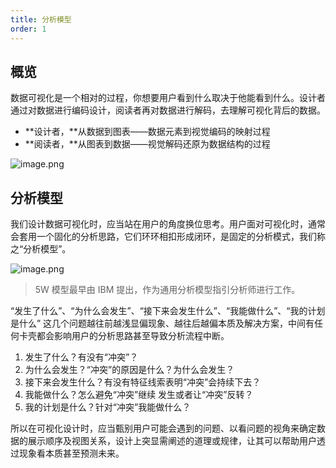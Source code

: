 ```yaml
---
title: 分析模型
order: 1
---
```


## 概览

数据可视化是一个相对的过程，你想要用户看到什么取决于他能看到什么。设计者通过对数据进行编码设计，阅读者再对数据进行解码，去理解可视化背后的数据。

- **设计者，**从数据到图表——数据元素到视觉编码的映射过程
- **阅读者，**从图表到数据——视觉解码还原为数据结构的过程

![image.png](https://gw.alipayobjects.com/mdn/rms_a8a5bf/afts/img/A*twtrS6DuNsAAAAAAAAAAAAAAARQnAQ)

## 分析模型

我们设计数据可视化时，应当站在用户的角度换位思考。用户面对可视化时，通常会套用一个固化的分析思路，它们环环相扣形成闭环，是固定的分析模式，我们称之“分析模型”。

![image.png](https://gw.alipayobjects.com/mdn/rms_a8a5bf/afts/img/A*pwHGQJNBAd4AAAAAAAAAAAAAARQnAQ)

> 5W 模型最早由 IBM 提出，作为通用分析模型指引分析师进行工作。

“发生了什么”、“为什么会发生”、“接下来会发生什么”、“我能做什么”、“我的计划是什么” 这几个问题越往前越浅显偏现象、越往后越偏本质及解决方案，中间有任何卡壳都会影响用户的分析思路甚至导致分析流程中断。

1. 发生了什么？有没有“冲突”？
1. 为什么会发生？“冲突”的原因是什么？为什么会发生？
1. 接下来会发生什么？有没有特征线索表明“冲突”会持续下去？
1. 我能做什么？怎么避免“冲突”继续 发生或者让“冲突”反转？
1. 我的计划是什么？针对“冲突”我能做什么？

所以在可视化设计时，应当甄别用户可能会遇到的问题、以看问题的视角来确定数据的展示顺序及视图关系，设计上突显需阐述的道理或规律，让其可以帮助用户透过现象看本质甚至预测未来。
